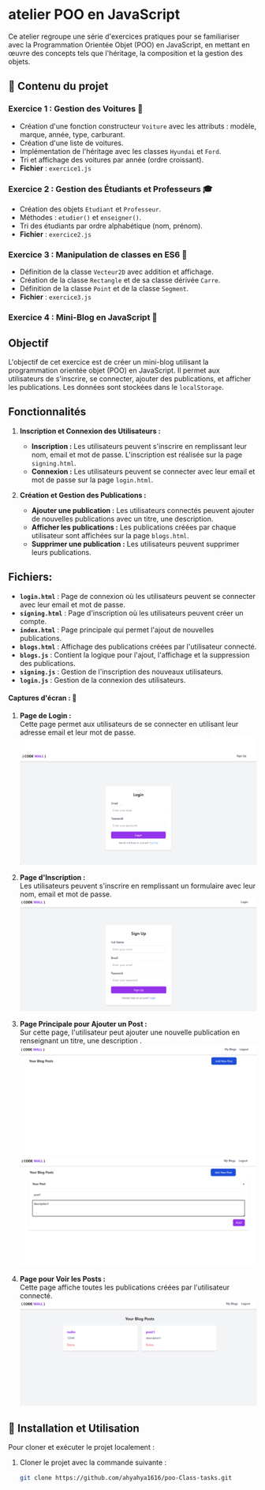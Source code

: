 # atelier POO en JavaScript

Ce atelier regroupe une série d'exercices pratiques pour se familiariser avec la Programmation Orientée Objet (POO) en JavaScript, en mettant en œuvre des concepts tels que l'héritage, la composition et la gestion des objets.

## 📌 Contenu du projet

### Exercice 1 : Gestion des Voitures 🚗
- Création d'une fonction constructeur `Voiture` avec les attributs : modèle, marque, année, type, carburant.
- Création d'une liste de voitures.
- Implémentation de l'héritage avec les classes `Hyundai` et `Ford`.
- Tri et affichage des voitures par année (ordre croissant).
- **Fichier** : `exercice1.js`

### Exercice 2 : Gestion des Étudiants et Professeurs 🎓
- Création des objets `Etudiant` et `Professeur`.
- Méthodes : `etudier()` et `enseigner()`.
- Tri des étudiants par ordre alphabétique (nom, prénom).
- **Fichier** : `exercice2.js`

### Exercice 3 : Manipulation de classes en ES6 🔢
- Définition de la classe `Vecteur2D` avec addition et affichage.
- Création de la classe `Rectangle` et de sa classe dérivée `Carre`.
- Définition de la classe `Point` et de la classe `Segment`.
- **Fichier** : `exercice3.js`

### Exercice 4 : Mini-Blog en JavaScript 📝
## Objectif

L'objectif de cet exercice est de créer un mini-blog utilisant la programmation orientée objet (POO) en JavaScript. Il permet aux utilisateurs de s'inscrire, se connecter, ajouter des publications, et afficher les publications. Les données sont stockées dans le `localStorage`.

## Fonctionnalités

1. **Inscription et Connexion des Utilisateurs :**
   - **Inscription :** Les utilisateurs peuvent s'inscrire en remplissant leur nom, email et mot de passe. L'inscription est réalisée sur la page `signing.html`.
   - **Connexion :** Les utilisateurs peuvent se connecter avec leur email et mot de passe sur la page `login.html`.

2. **Création et Gestion des Publications :**
   - **Ajouter une publication :** Les utilisateurs connectés peuvent ajouter de nouvelles publications avec un titre, une description.
   - **Afficher les publications :** Les publications créées par chaque utilisateur sont affichées sur la page `blogs.html`.
   - **Supprimer une publication :** Les utilisateurs peuvent supprimer leurs publications.

## Fichiers:

- **`login.html`** : Page de connexion où les utilisateurs peuvent se connecter avec leur email et mot de passe.
- **`signing.html`** : Page d'inscription où les utilisateurs peuvent créer un compte.
- **`index.html`** : Page principale qui permet l'ajout de nouvelles publications.
- **`blogs.html`** : Affichage des publications créées par l'utilisateur connecté.
- **`blogs.js`** : Contient la logique pour l'ajout, l'affichage et la suppression des publications.
- **`signing.js`** : Gestion de l'inscription des nouveaux utilisateurs.
- **`login.js`** : Gestion de la connexion des utilisateurs.


####  Captures d'écran : 📸

1. **Page de Login :**  
   Cette page permet aux utilisateurs de se connecter en utilisant leur adresse email et leur mot de passe.  
   ![Page de Login](images/loging.png)

2. **Page d'Inscription :**  
   Les utilisateurs peuvent s'inscrire en remplissant un formulaire avec leur nom, email et mot de passe.  
   ![Page d'Inscription](images/sign.png)

3. **Page Principale pour Ajouter un Post :**  
   Sur cette page, l'utilisateur peut ajouter une nouvelle publication en renseignant un titre, une description .
   ![Page Principale pour Ajouter un Post - Vue 2](images/principal.png)
   ![Page Principale pour Ajouter un Post - Vue 1](images/post.png) 

4. **Page pour Voir les Posts :**  
   Cette page affiche toutes les publications créées par l'utilisateur connecté.
   ![Page de Voir les Posts](images/blogs.png)




## 🚀 Installation et Utilisation

Pour cloner et exécuter le projet localement :

1. Cloner le projet avec la commande suivante :
   ```bash
   git clone https://github.com/ahyahya1616/poo-Class-tasks.git

